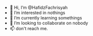 - 👋 Hi, I’m @HafidzFachrisyah
- 👀 I’m interested in nothings
- 🌱 I’m currently learning somethings
- 💞️ I’m looking to collaborate on nobody
- 📫 don't reach me.

<!---
HafidzFachrisyah/HafidzFachrisyah is a ✨ special ✨ repository because its `README.md` (this file) appears on your GitHub profile.
You can click the Preview link to take a look at your changes.
--->
